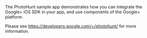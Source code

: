 The PhotoHunt sample app demonstrates how you can integrate the Google+ iOS SDK
in your app, and use components of the Google+ platform.

Please see https://developers.google.com/+/photohunt/ for more information.